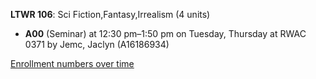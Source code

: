 **LTWR 106**: Sci Fiction,Fantasy,Irrealism (4 units)

- **A00** (Seminar) at 12:30 pm–1:50 pm on Tuesday, Thursday at RWAC 0371 by Jemc, Jaclyn (A16186934)

[Enrollment numbers over time](./LTWR106.tsv)
